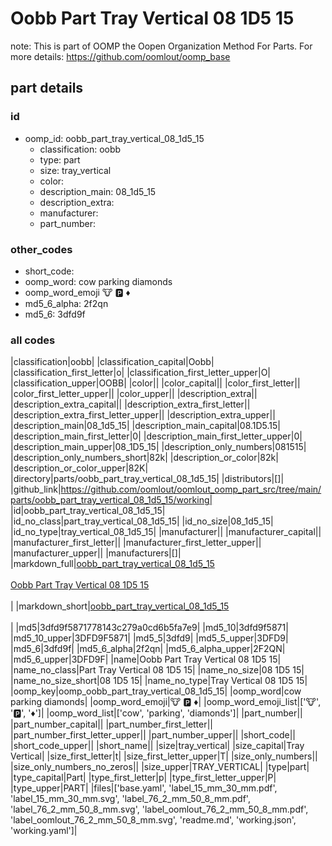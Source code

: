# Oobb Part Tray Vertical 08 1D5 15  

note: This is part of OOMP the Oopen Organization Method For Parts. For more details: https://github.com/oomlout/oomp_base

##  part details





### id
* oomp_id: oobb_part_tray_vertical_08_1d5_15
  * classification: oobb
  * type: part
  * size: tray_vertical
  * color: 
  * description_main: 08_1d5_15
  * description_extra: 
  * manufacturer: 
  * part_number: 

### other_codes
* short_code: 
* oomp_word: cow parking diamonds
* oomp_word_emoji :cow: :parking: :diamonds:
* md5_6_alpha: 2f2qn
* md5_6: 3dfd9f

### all codes 
|classification|oobb|
|classification_capital|Oobb|
|classification_first_letter|o|
|classification_first_letter_upper|O|
|classification_upper|OOBB|
|color||
|color_capital||
|color_first_letter||
|color_first_letter_upper||
|color_upper||
|description_extra||
|description_extra_capital||
|description_extra_first_letter||
|description_extra_first_letter_upper||
|description_extra_upper||
|description_main|08_1d5_15|
|description_main_capital|08.1D5.15|
|description_main_first_letter|0|
|description_main_first_letter_upper|0|
|description_main_upper|08_1D5_15|
|description_only_numbers|081515|
|description_only_numbers_short|82k|
|description_or_color|82k|
|description_or_color_upper|82K|
|directory|parts/oobb_part_tray_vertical_08_1d5_15|
|distributors|[]|
|github_link|https://github.com/oomlout/oomlout_oomp_part_src/tree/main/parts/oobb_part_tray_vertical_08_1d5_15/working|
|id|oobb_part_tray_vertical_08_1d5_15|
|id_no_class|part_tray_vertical_08_1d5_15|
|id_no_size|08_1d5_15|
|id_no_type|tray_vertical_08_1d5_15|
|manufacturer||
|manufacturer_capital||
|manufacturer_first_letter||
|manufacturer_first_letter_upper||
|manufacturer_upper||
|manufacturers|[]|
|markdown_full|[oobb_part_tray_vertical_08_1d5_15](https://github.com/oomlout/oomlout_oomp_part_src/tree/main/parts/oobb_part_tray_vertical_08_1d5_15/working)<br>[](https://github.com/oomlout/oomlout_oomp_part_src/tree/main/parts/oobb_part_tray_vertical_08_1d5_15/working)<br>[Oobb Part Tray Vertical 08 1D5 15](https://github.com/oomlout/oomlout_oomp_part_src/tree/main/parts/oobb_part_tray_vertical_08_1d5_15/working)<br><br>|
|markdown_short|[oobb_part_tray_vertical_08_1d5_15](https://github.com/oomlout/oomlout_oomp_part_src/tree/main/parts/oobb_part_tray_vertical_08_1d5_15/working)<br><br>|
|md5|3dfd9f5871778143c279a0cd6b5fa7e9|
|md5_10|3dfd9f5871|
|md5_10_upper|3DFD9F5871|
|md5_5|3dfd9|
|md5_5_upper|3DFD9|
|md5_6|3dfd9f|
|md5_6_alpha|2f2qn|
|md5_6_alpha_upper|2F2QN|
|md5_6_upper|3DFD9F|
|name|Oobb Part Tray Vertical 08 1D5 15|
|name_no_class|Part Tray Vertical 08 1D5 15|
|name_no_size|08 1D5 15|
|name_no_size_short|08 1D5 15|
|name_no_type|Tray Vertical 08 1D5 15|
|oomp_key|oomp_oobb_part_tray_vertical_08_1d5_15|
|oomp_word|cow parking diamonds|
|oomp_word_emoji|:cow: :parking: :diamonds:|
|oomp_word_emoji_list|[':cow:', ':parking:', ':diamonds:']|
|oomp_word_list|['cow', 'parking', 'diamonds']|
|part_number||
|part_number_capital||
|part_number_first_letter||
|part_number_first_letter_upper||
|part_number_upper||
|short_code||
|short_code_upper||
|short_name||
|size|tray_vertical|
|size_capital|Tray Vertical|
|size_first_letter|t|
|size_first_letter_upper|T|
|size_only_numbers||
|size_only_numbers_no_zeros||
|size_upper|TRAY_VERTICAL|
|type|part|
|type_capital|Part|
|type_first_letter|p|
|type_first_letter_upper|P|
|type_upper|PART|
|files|['base.yaml', 'label_15_mm_30_mm.pdf', 'label_15_mm_30_mm.svg', 'label_76_2_mm_50_8_mm.pdf', 'label_76_2_mm_50_8_mm.svg', 'label_oomlout_76_2_mm_50_8_mm.pdf', 'label_oomlout_76_2_mm_50_8_mm.svg', 'readme.md', 'working.json', 'working.yaml']|
